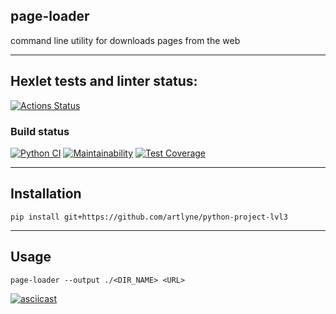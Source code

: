 ## page-loader
command line utility for downloads pages from the web
***
## Hexlet tests and linter status:
[![Actions Status](https://github.com/Artlyne/python-project-lvl3/workflows/hexlet-check/badge.svg)](https://github.com/Artlyne/python-project-lvl3/actions)
### Build status
[![Python CI](https://github.com/Artlyne/python-project-lvl3/actions/workflows/pyci.yml/badge.svg)](https://github.com/Artlyne/python-project-lvl3/actions/workflows/pyci.yml)
[![Maintainability](https://api.codeclimate.com/v1/badges/f10f45be48ddd85e49de/maintainability)](https://codeclimate.com/github/Artlyne/python-project-lvl33/maintainability)
[![Test Coverage](https://api.codeclimate.com/v1/badges/f10f45be48ddd85e49de/test_coverage)](https://codeclimate.com/github/Artlyne/python-project-lvl33/test_coverage)
***
## Installation
``` 
pip install git+https://github.com/artlyne/python-project-lvl3
```
***
## Usage
```
page-loader --output ./<DIR_NAME> <URL>
```
[![asciicast](https://asciinema.org/a/Clxo8EdVFzfLbVBKywQKMuWjf.svg)](https://asciinema.org/a/Clxo8EdVFzfLbVBKywQKMuWjf)
